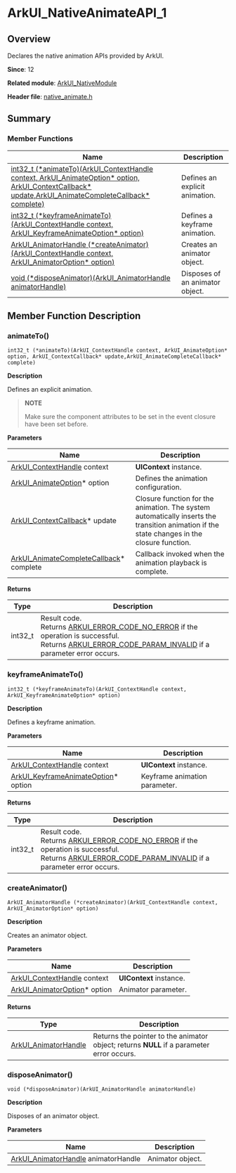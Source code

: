 # ArkUI_NativeAnimateAPI_1

## Overview

Declares the native animation APIs provided by ArkUI.

**Since**: 12

**Related module**: [ArkUI_NativeModule](capi-arkui-nativemodule.md)

**Header file**: [native_animate.h](capi-native-animate-h.md)

## Summary

### Member Functions

| Name| Description|
| -- | -- |
| [int32_t (\*animateTo)(ArkUI_ContextHandle context, ArkUI_AnimateOption* option, ArkUI_ContextCallback* update,ArkUI_AnimateCompleteCallback* complete)](#animateto) | Defines an explicit animation.|
| [int32_t (\*keyframeAnimateTo)(ArkUI_ContextHandle context, ArkUI_KeyframeAnimateOption* option)](#keyframeanimateto) | Defines a keyframe animation.|
| [ArkUI_AnimatorHandle (\*createAnimator)(ArkUI_ContextHandle context, ArkUI_AnimatorOption* option)](#createanimator) | Creates an animator object.|
| [void (\*disposeAnimator)(ArkUI_AnimatorHandle animatorHandle)](#disposeanimator) | Disposes of an animator object.|

## Member Function Description

### animateTo()

```
int32_t (*animateTo)(ArkUI_ContextHandle context, ArkUI_AnimateOption* option, ArkUI_ContextCallback* update,ArkUI_AnimateCompleteCallback* complete)
```

**Description**


Defines an explicit animation.

> **NOTE**
>
> Make sure the component attributes to be set in the event closure have been set before.

**Parameters**

| Name                                                                                                | Description|
|-----------------------------------------------------------------------------------------------------| -- |
| [ArkUI_ContextHandle](capi-arkui-nativemodule-arkui-context8h.md) context                           | **UIContext** instance.|
| [ArkUI_AnimateOption](capi-arkui-nativemodule-arkui-animateoption.md)* option                       | Defines the animation configuration.|
| [ArkUI_ContextCallback](capi-arkui-nativemodule-arkui-contextcallback.md)* update                                                                   | Closure function for the animation. The system automatically inserts the transition animation if the state changes in the closure function.|
| [ArkUI_AnimateCompleteCallback](capi-arkui-nativemodule-arkui-animatecompletecallback.md)* complete | Callback invoked when the animation playback is complete.|

**Returns**

| Type| Description|
| -- | -- |
| int32_t | Result code.<br>            Returns [ARKUI_ERROR_CODE_NO_ERROR](capi-native-type-h.md#arkui_errorcode) if the operation is successful.<br>            Returns [ARKUI_ERROR_CODE_PARAM_INVALID](capi-native-type-h.md#arkui_errorcode) if a parameter error occurs.|

### keyframeAnimateTo()

```
int32_t (*keyframeAnimateTo)(ArkUI_ContextHandle context, ArkUI_KeyframeAnimateOption* option)
```

**Description**


Defines a keyframe animation.

**Parameters**

| Name                                                                      | Description|
|---------------------------------------------------------------------------| -- |
| [ArkUI_ContextHandle](capi-arkui-nativemodule-arkui-context8h.md) context | **UIContext** instance.|
| [ArkUI_KeyframeAnimateOption](capi-arkui-nativemodule-arkui-keyframeanimateoption.md)* option                                   | Keyframe animation parameter.|

**Returns**

| Type| Description|
| -- | -- |
| int32_t | Result code.<br>            Returns [ARKUI_ERROR_CODE_NO_ERROR](capi-native-type-h.md#arkui_errorcode) if the operation is successful.<br>            Returns [ARKUI_ERROR_CODE_PARAM_INVALID](capi-native-type-h.md#arkui_errorcode) if a parameter error occurs.|

### createAnimator()

```
ArkUI_AnimatorHandle (*createAnimator)(ArkUI_ContextHandle context, ArkUI_AnimatorOption* option)
```

**Description**


Creates an animator object.

**Parameters**

| Name                                                                      | Description|
|---------------------------------------------------------------------------| -- |
| [ArkUI_ContextHandle](capi-arkui-nativemodule-arkui-context8h.md) context | **UIContext** instance.|
| [ArkUI_AnimatorOption](capi-arkui-nativemodule-arkui-animatoroption.md)* option                                          | Animator parameter.|

**Returns**

| Type                      | Description|
|--------------------------| -- |
| [ArkUI_AnimatorHandle](capi-arkui-nativemodule-arkui-animator8h.md) | Returns the pointer to the animator object; returns **NULL** if a parameter error occurs.|

### disposeAnimator()

```
void (*disposeAnimator)(ArkUI_AnimatorHandle animatorHandle)
```

**Description**


Disposes of an animator object.

**Parameters**

| Name| Description|
|-----|----|
| [ArkUI_AnimatorHandle](capi-arkui-nativemodule-arkui-animator8h.md) animatorHandle | Animator object.|
